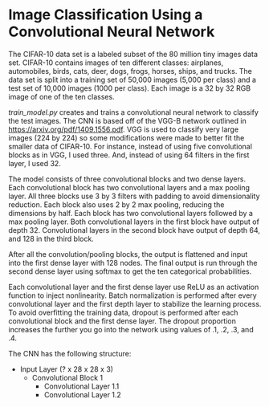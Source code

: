 # Image Classification Using a Convolutional Neural Network

The CIFAR-10 data set is a labeled subset of the 80 million tiny images data set. CIFAR-10 contains images of ten different classes: airplanes, automobiles, birds, cats, deer, dogs, frogs, horses, ships, and trucks. The data set is split into a training set of 50,000 images (5,000 per class) and a test set of 10,000 images (1000 per class). Each image is a 32 by 32 RGB image of one of the ten classes.

*train_model.py* creates and trains a convolutional neural network to classify the test images. The CNN is based off of the VGG-B network outlined in https://arxiv.org/pdf/1409.1556.pdf. VGG is used to classify very large images (224 by 224) so some modifications were made to better fit the smaller data of CIFAR-10. For instance, instead of using five convolutional blocks as in VGG, I used three. And, instead of using 64 filters in the first layer, I used 32.

The model consists of three convolutional blocks and two dense layers. Each convolutional block has two convolutional layers and a max pooling layer. All three blocks use 3 by 3 filters with padding to avoid dimensionality reduction. Each block also uses 2 by 2 max pooling, reducing the dimensions by half. Each block has two convolutional layers followed by a max pooling layer. Both convolutional layers in the first block have output of depth 32. Convolutional layers in the second block have output of depth 64, and 128 in the third block. 

After all the convolution/pooling blocks, the output is flattened and input into the first dense layer with 128 nodes. The final output is run through the second dense layer using softmax to get the ten categorical probabilities. 

Each convolutional layer and the first dense layer use ReLU as an activation function to inject nonlinearity. Batch normalization is performed after every convolutional layer and the first depth layer to stabilize the learning process. To avoid overfitting the training data, dropout is performed after each convolutional block and the first dense layer. The dropout proportion increases the further you go into the network using values of .1, .2, .3, and .4.

The CNN has the following structure:
* Input Layer (? x 28 x 28 x 3)
  * Convolutional Block 1
    * Convolutional Layer 1.1
    * Convolutional Layer 1.2
